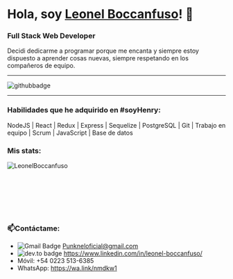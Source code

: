 # Hola, soy **[Leonel Boccanfuso](https://LeonelBoccanfuso.es)**! 👋
### Full Stack Web Developer 
  
Decidi dedicarme a programar porque me encanta y siempre estoy dispuesto a aprender cosas nuevas, siempre respetando en los compañeros de equipo.

---
![githubbadge](https://img.shields.io/github/followers/LeonelBoccanfuso?style=social)

---

### Habilidades que he adquirido en #soyHenry:
NodeJS |
React |
Redux |
Express |
Sequelize |
PostgreSQL |
Git |
Trabajo en equipo |
Scrum | 
JavaScript |
Base de datos


### Mis stats:

<p align="left"> <img align="left" alt="LeonelBoccanfuso" src="https://github-readme-stats.vercel.app/api?username=LeonelBoccanfuso&show_icons=true&hide_rank=true&hide_title=true" alt="LeonelBoccanfuso" />

<br>
<br>
<br>
<br>
<br>
<br>
<br>

### 📫Contáctame:
   - ![Gmail Badge](https://img.shields.io/badge/-GMAIL-c14438?style=flat-square&logo=Gmail&logoColor=white&link=mailto:Punkneloficial@gmail.com) Punkneloficial@gmail.com
   - ![dev.to badge](https://img.shields.io/badge/-LINKEDIN-%230177B5?style=flat&logo=linkedin) https://www.linkedin.com/in/leonel-boccanfuso/
   - Móvil: +54 0223 513-6385
   - WhatsApp: https://wa.link/nmdkw1
<!--
**LeonelBoccanfuso/LeonelBoccanfuso** is a ✨ _special_ ✨ repository because its `README.md` (this file) appears on your GitHub profile.

Here are some ideas to get you started:

- 🔭 I’m currently working on ...
- 🌱 I’m currently learning ...
- 👯 I’m looking to collaborate on ...
- 🤔 I’m looking for help with ...
- 💬 Ask me about ...
- 📫 How to reach me: ...
- 😄 Pronouns: ...
- ⚡ Fun fact: ...
-->
